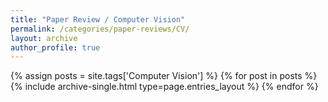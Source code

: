 ```yaml
---
title: "Paper Review / Computer Vision"
permalink: /categories/paper-reviews/CV/
layout: archive
author_profile: true
---
```


{% assign posts = site.tags['Computer Vision'] %}
{% for post in posts %} 
        {% include archive-single.html type=page.entries_layout %}
{% endfor %}
